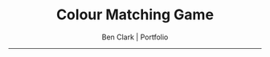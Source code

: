 <div style="text-align: center">
  <h1>Colour Matching Game</h1>
  <p>Ben Clark | Portfolio</p>
</div>

---

